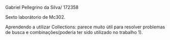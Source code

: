 Gabriel Pellegrino da Silva/ 172358

Sexto laborátorio de Mc302.
 
Aprendendo a utilizar Collections: parece muito útil para resolver problemas de busca e combinações(poderia ter sido utilizado no trabalho 1).

